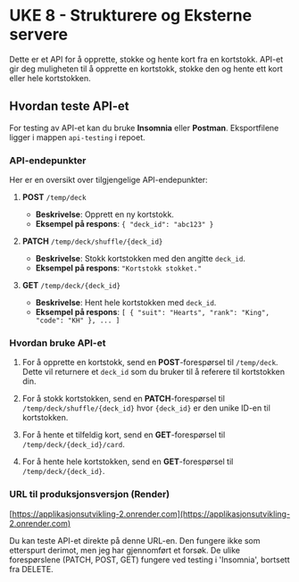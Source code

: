 # UKE 8 - Strukturere og Eksterne servere

Dette er et API for å opprette, stokke og hente kort fra en kortstokk. API-et gir deg muligheten til å opprette en kortstokk, stokke den og hente ett kort eller hele kortstokken.

## Hvordan teste API-et

For testing av API-et kan du bruke **Insomnia** eller **Postman**. Eksportfilene ligger i mappen `api-testing` i repoet.

### API-endepunkter

Her er en oversikt over tilgjengelige API-endepunkter:

1. **POST** `/temp/deck`
   - **Beskrivelse**: Opprett en ny kortstokk.
   - **Eksempel på respons**: `{ "deck_id": "abc123" }`

2. **PATCH** `/temp/deck/shuffle/{deck_id}`
   - **Beskrivelse**: Stokk kortstokken med den angitte `deck_id`.
   - **Eksempel på respons**: `"Kortstokk stokket."`

4. **GET** `/temp/deck/{deck_id}`
   - **Beskrivelse**: Hent hele kortstokken med `deck_id`.
   - **Eksempel på respons**: `[ { "suit": "Hearts", "rank": "King", "code": "KH" }, ... ]`
  
### Hvordan bruke API-et

1. For å opprette en kortstokk, send en **POST**-forespørsel til `/temp/deck`. Dette vil returnere et `deck_id` som du bruker til å referere til kortstokken din.
   
2. For å stokk kortstokken, send en **PATCH**-forespørsel til `/temp/deck/shuffle/{deck_id}` hvor `{deck_id}` er den unike ID-en til kortstokken.

3. For å hente et tilfeldig kort, send en **GET**-forespørsel til `/temp/deck/{deck_id}/card`.

4. For å hente hele kortstokken, send en **GET**-forespørsel til `/temp/deck/{deck_id}`.

### URL til produksjonsversjon (Render)

[https://applikasjonsutvikling-2.onrender.com](https://applikasjonsutvikling-2.onrender.com)

Du kan teste API-et direkte på denne URL-en. Den fungere ikke som etterspurt derimot, men jeg har gjennomført et forsøk. De ulike forespørslene (PATCH, POST, GET) fungere ved testing i 'Insomnia', bortsett fra DELETE.
